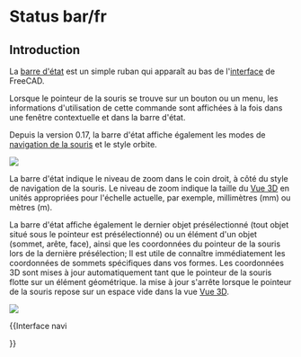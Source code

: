 # Status bar/fr



## Introduction

La [barre d\'état](Status_bar/fr.md) est un simple ruban qui apparaît au bas de l\'[interface](interface/fr.md) de FreeCAD.

Lorsque le pointeur de la souris se trouve sur un bouton ou un menu, les informations d\'utilisation de cette commande sont affichées à la fois dans une fenêtre contextuelle et dans la barre d\'état.

Depuis la version 0.17, la barre d\'état affiche également les modes de [navigation de la souris](Mouse_navigation/fr.md) et le style orbite.

![](images/FreeCAD_Status_bar.png )

La barre d\'état indique le niveau de zoom dans le coin droit, à côté du style de navigation de la souris. Le niveau de zoom indique la taille du [ Vue 3D](3D_view/fr.md) en unités appropriées pour l\'échelle actuelle, par exemple, millimètres (mm) ou mètres (m).

La barre d\'état affiche également le dernier objet présélectionné (tout objet situé sous le pointeur est présélectionné) ou un élément d\'un objet (sommet, arête, face), ainsi que les coordonnées du pointeur de la souris lors de la dernière présélection; Il est utile de connaître immédiatement les coordonnées de sommets spécifiques dans vos formes. Les coordonnées 3D sont mises à jour automatiquement tant que le pointeur de la souris flotte sur un élément géométrique. la mise à jour s\'arrête lorsque le pointeur de la souris repose sur un espace vide dans la vue [Vue 3D](3D_view/fr.md).

![](images/FreeCAD_Status_bar_selected.png )


{{Interface navi

}} 
